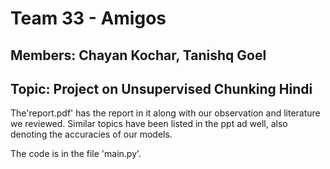 # Team 33 - Amigos
## Members: Chayan Kochar, Tanishq Goel
## Topic: Project on Unsupervised Chunking Hindi

The'report.pdf' has the report in it along with our observation and literature we reviewed. 
Similar topics have been listed in the ppt ad well, also denoting the accuracies of our models.

The code is in the file 'main.py'.